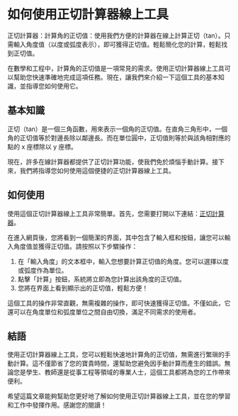 如何使用正切計算器線上工具
=============

正切計算器：計算角的正切值：使用我們方便的計算器在線上計算正切（tan）。只需輸入角度值（以度或弧度表示），即可獲得正切值。輕鬆簡化您的計算，輕鬆找到正切值。

在數學和工程中，計算角的正切值是一項常見的需求。使用正切計算器線上工具可以幫助您快速準確地完成這項任務。現在，讓我們來介紹一下這個工具的基本知識，並指導您如何使用它。

基本知識
----

正切（tan）是一個三角函數，用來表示一個角的正切值。在直角三角形中，一個角的正切值等於對邊長除以鄰邊長。而在單位圓中，正切值則等於與該角相對應的點的 x 座標除以 y 座標。

現在，許多在線計算器都提供了正切計算功能，使我們免於煩惱手動計算。接下來，我們將指導您如何使用這個便捷的正切計算器線上工具。

如何使用
----

使用這個正切計算器線上工具非常簡單。首先，您需要打開以下連結：[正切計算器](https://www.onlinecalculatorsfree.com/zh-tw/math/tan-calculator.html)。

在進入網頁後，您將看到一個簡潔的界面，其中包含了輸入框和按鈕，讓您可以輸入角度值並獲得正切值。請按照以下步驟操作：

1. 在「輸入角度」的文本框中，輸入您想要計算正切值的角度。您可以選擇以度或弧度作為單位。
2. 點擊「計算」按鈕，系統將立即為您計算出該角度的正切值。
3. 您將在界面上看到顯示出的正切值，輕鬆方便！

這個工具的操作非常直觀，無需複雜的操作，即可快速獲得正切值。不僅如此，它還可以在角度單位和弧度單位之間自由切換，滿足不同需求的使用者。

結語
--

使用正切計算器線上工具，您可以輕鬆快速地計算角的正切值，無需進行繁瑣的手動計算。這不僅節省了您的寶貴時間，還幫助您避免因手動計算而產生的錯誤。無論您是學生、教師還是從事工程等領域的專業人士，這個工具都將為您的工作帶來便利。

希望這篇文章能夠幫助您更好地了解如何使用正切計算器線上工具，並在您的學習和工作中發揮作用。感謝您的閱讀！